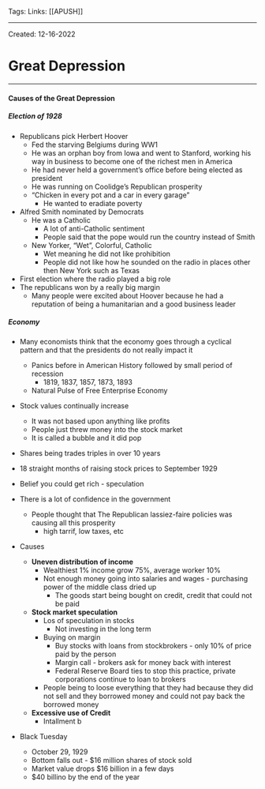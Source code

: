 Tags:
Links: [[APUSH]] 

---
Created: 12-16-2022
# Great Depression
---
#### Causes of the Great Depression

##### Election of 1928
- Republicans pick Herbert Hoover
	- Fed the starving Belgiums during WW1
	- He was an orphan boy from Iowa and went to Stanford, working his way in business to become one of the richest men in America
	- He had never held a government’s office before being elected as president
	- He was running on Coolidge’s Republican prosperity
	- “Chicken in every pot and a car in every garage”
		- He wanted to eradiate poverty
- Alfred Smith nominated by Democrats
	- He was a Catholic
		- A lot of anti-Catholic sentiment
		- People said that the pope would run the country instead of Smith
	- New Yorker, “Wet”, Colorful, Catholic
		- Wet meaning he did not like prohibition
		- People did not like how he sounded on the radio in places other then New York such as Texas
- First election where the radio played a big role
- The republicans won by a really big margin
	- Many people were excited about Hoover because he had a reputation of being a humanitarian and a good business leader

##### Economy
- Many economists think that the economy goes through a cyclical pattern and that the presidents do not really impact it
	- Panics before in American History followed by small period of recession
		- 1819, 1837, 1857, 1873, 1893
	- Natural Pulse of Free Enterprise Economy
- Stock values continually increase
	- It was not based upon anything like profits
	- People just threw money into the stock market
	- It is called a bubble and it did pop
- Shares being trades triples in over 10 years
- 18 straight months of raising stock prices to September 1929
- Belief you could get rich - speculation
- There is a lot of confidence in the government
	- People thought that The Republican lassiez-faire policies was causing all this prosperity
		- high tarrif, low taxes, etc

- Causes
	- **Uneven distribution of income**
		- Wealthiest 1% income grow 75%, average worker 10%
		- Not enough money going into salaries and wages - purchasing power of the middle class dried up
			- The goods start being bought on credit, credit that could not be paid
	- **Stock market speculation**
		- Los of speculation in stocks
			- Not investing in the long term
		- Buying on margin
			- Buy stocks with loans from stockbrokers - only 10% of price paid by the person
			- Margin call - brokers ask for money back with interest
			- Federal Reserve Board ties to stop this practice, private corporations continue to loan to brokers
		- People being to loose everything that they had because they did not sell and they borrowed money and could not pay back the borrowed money
	- **Excessive use of Credit**
		- Intallment b

- Black Tuesday
	- October 29, 1929
	- Bottom falls out - $16 million shares of stock sold
	- Market value drops $16 billion in a few days
	- $40 billino by the end of the year